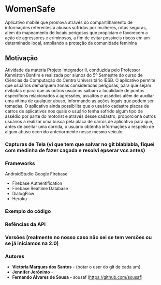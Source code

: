 # WomenSafe

Aplicativo mobile que promova através do compartilhamento de informações referentes a abusos sofridos por mulheres, rotas seguras, além do mapeamento de locais perigosos que propiciam e favorecem a ação de agressores e criminosos, a fim de evitar possíveis riscos em um determinado local, ampliando a proteção da comunidade feminina

## Motivação

Atividade da matéria Projeto Integrador II, conduzida pelo Professor Kenniston Bonfim e realizada por 
alunos do 5º Semestre do curso de Ciências da Computação do Centro Universitário IESB. 
O aplicativo permite que usuários demarquem zonas consideradas perigosas, para que sejam evitadas e para que as outros usuários saibam a localidade de pontos específicos relacionados a agressões, assaltos e assédios além de auxiliar uma vítima de qualquer abuso, informando as ações legais que podem ser tomadas.
O aplicativo ainda  possibilita que o usuário cadastre placas de carros de aplicativos nos quais o usuário tenha sofrido algum tipo de assédio por parte do motorist e através desse cadastro, proporciona outros usuários a realizar uma busca pela placa de carros de aplicativo para que, antes de aceitar uma corrida, o usuário obtenha informações a respeito de algum abuso ocorrido anteriormente nesse mesmo veículo.

### Capturas de Tela (vi que tem que salvar no git blablabla, fiquei com medinha de fazer cagada e resolvi epserar vcs antes)

### Frameworks

AndroidStudio
Google Firebase
* Firebase Authentification
* Firebase Realtime Database
* DialogFlow
* Heroku

### Exemplo do código

### Refências da API

### Versões (realmente no nosso caso não sei se tem versões ou se já iniciamos na 2.0)

### Autores

* **Victória Marques dos Santos** - (botar o user do git de cada um)
* **Jennifer Jerônimo** - 
* **Fernando Alvares de Sousa** - sousaf (https://github.com/sousaf)

